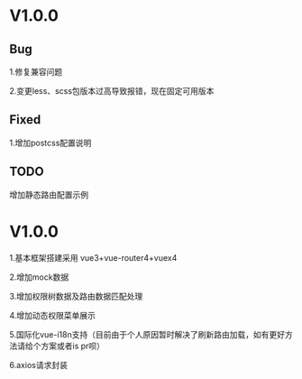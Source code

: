 # V1.0.0
##  Bug
1.修复兼容问题

2.变更less、scss包版本过高导致报错，现在固定可用版本

## Fixed
1.增加postcss配置说明

## TODO
增加静态路由配置示例

# V1.0.0
1.基本框架搭建采用 vue3+vue-router4+vuex4

2.增加mock数据

3.增加权限树数据及路由数据匹配处理

4.增加动态权限菜单展示

5.国际化vue-i18n支持（目前由于个人原因暂时解决了刷新路由加载，如有更好方法请给个方案或者is pr呗）

6.axios请求封装
